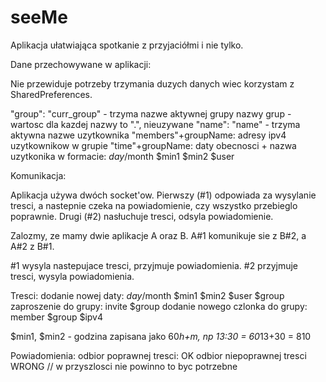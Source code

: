 # seeMe
Aplikacja ułatwiająca spotkanie z przyjaciółmi i nie tylko.

Dane przechowywane w aplikacji:

Nie przewiduje potrzeby trzymania duzych danych wiec korzystam z SharedPreferences.

"group":
    "curr_group" - trzyma nazwe aktywnej grupy
    nazwy grup - wartosc dla kazdej nazwy to ".", nieuzywane
"name":
    "name" - trzyma aktywna nazwe uzytkownika
"members"+groupName:
    adresy ipv4 uzytkownikow w grupie
"time"+groupName:
    daty obecnosci + nazwa uzytkonika w formacie: $day/$month $min1 $min2 $user

Komunikacja:

Aplikacja używa dwóch socket'ow.
Pierwszy (#1) odpowiada za wysylanie tresci, a nastepnie czeka na powiadomienie, czy wszystko przebieglo poprawnie.
Drugi (#2) nasłuchuje tresci, odsyla powiadomienie.

Zalozmy, ze mamy dwie aplikacje A oraz B.
A#1 komunikuje sie z B#2, a A#2 z B#1.

#1 wysyla nastepujace tresci, przyjmuje powiadomienia.
#2 przyjmuje tresci, wysyla powiadomienia.

Tresci:
dodanie nowej daty: $day/$month $min1 $min2 $user $group
zaproszenie do grupy: invite $group
dodanie nowego czlonka do grupy: member $group $ipv4

$min1, $min2 - godzina zapisana jako 60*h+m, np 13:30 = 60*13+30 = 810

Powiadomienia:
odbior poprawnej tresci: OK
odbior niepoprawnej tresci WRONG // w przyszlosci nie powinno to byc potrzebne
